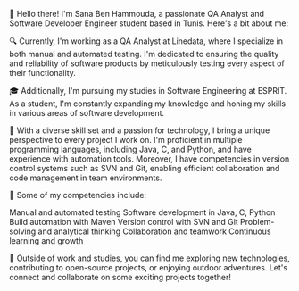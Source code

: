 👋 Hello there!
I'm Sana Ben Hammouda, a passionate QA Analyst and Software Developer Engineer student based in Tunis. Here's a bit about me:

🔍 Currently, I'm working as a QA Analyst at Linedata, where I specialize in both manual and automated testing. I'm dedicated to ensuring the quality and reliability of software products by meticulously testing every aspect of their functionality.

🎓 Additionally, I'm pursuing my studies in Software Engineering at ESPRIT. As a student, I'm constantly expanding my knowledge and honing my skills in various areas of software development.

💼 With a diverse skill set and a passion for technology, I bring a unique perspective to every project I work on. I'm proficient in multiple programming languages, including Java, C, and Python, and have experience with  automation tools. Moreover, I have competencies in version control systems such as SVN and Git, enabling efficient collaboration and code management in team environments.

🌟 Some of my competencies include:

Manual and automated testing
Software development in Java, C, Python
Build automation with Maven
Version control with SVN and Git
Problem-solving and analytical thinking
Collaboration and teamwork
Continuous learning and growth


🚀 Outside of work and studies, you can find me exploring new technologies, contributing to open-source projects, or enjoying outdoor adventures. Let's connect and collaborate on some exciting projects together!
